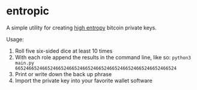 entropic
========

A simple utility for creating [high entropy](http://www.contravex.com/2014/03/14/on-making-high-entropy-bitcoin-paper-wallets/) bitcoin private keys.

Usage:

1. Roll five six-sided dice at least 10 times
2. With each role append the results in the command line, like so: 
<code>python3 main.py 665246652466524665246652466524665246652466524665246652466524</code>
3. Print or write down the back up phrase
4. Import the private key into your favorite wallet software
